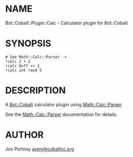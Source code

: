 # NAME

Bot::Cobalt::Plugin::Calc - Calculator plugin for Bot::Cobalt

# SYNOPSIS

    # See Math::Calc::Parser ->
    !calc 2 + 2
    !calc 0xff << 2
    !calc int rand 5

# DESCRIPTION

A [Bot::Cobalt](https://metacpan.org/pod/Bot::Cobalt) calculator plugin using [Math::Calc::Parser](https://metacpan.org/pod/Math::Calc::Parser).

See the [Math::Calc::Parser](https://metacpan.org/pod/Math::Calc::Parser) documentation for details.

# AUTHOR

Jon Portnoy <avenj@cobaltirc.org>

